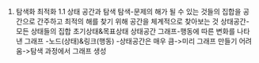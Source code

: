 1. 탐색화 최적화
   1.1 상태 공간과 탐색
       탐색-문제의 해가 될 수 있는 것들의 집합을 공간으로 간주하고 최적의 해를 찾기 위해 공간을 체계적으로 찾아보는 것
       상태공간-모든 상태들의 집합
       초기상태&목표상태
       상태공간 그래프-행동에 따른 변화를 나타낸 그래프
                     -노드(상태)&링크(행동)
                     -상태공간은 매우 큼->미리 그래프 만들기 어려움->탐색 과정에서 그래프 생성
   
